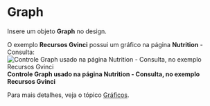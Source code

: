 # Graph

Insere um objeto **Graph** no design.

O exemplo **Recursos Gvinci** possui um gráfico na página **Nutrition** - Consulta:![Controle Graph usado na p&#xE1;gina Nutrition - Consulta, no exemplo Recursos Gvinci](http://www.gvinci.com.br/manual/graph2gv5.zoom80.png)                                   **Controle Graph usado na página Nutrition - Consulta, no exemplo Recursos Gvinci**

Para mais detalhes, veja o tópico [Gráficos](http://www.gvinci.com.br/manual/graficos.htm).

